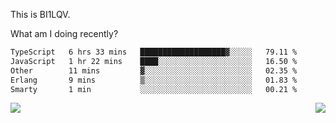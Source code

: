 This is BI1LQV.

What am I doing recently?

<!--START_SECTION:waka-->

```txt
TypeScript   6 hrs 33 mins   ███████████████████▓░░░░░   79.11 %
JavaScript   1 hr 22 mins    ████░░░░░░░░░░░░░░░░░░░░░   16.50 %
Other        11 mins         ▓░░░░░░░░░░░░░░░░░░░░░░░░   02.35 %
Erlang       9 mins          ▒░░░░░░░░░░░░░░░░░░░░░░░░   01.83 %
Smarty       1 min           ░░░░░░░░░░░░░░░░░░░░░░░░░   00.21 %
```

<!--END_SECTION:waka-->
<img align="right" src="https://github-readme-stats.vercel.app/api?username=bi1lqv&show_icons=true&count_private=true">

<img src="https://metrics.lecoq.io/bi1lqv?template=classic&base.activity=0&base.community=0&base.repositories=0&base.metadata=0&isocalendar=1&base=header%2C%20activity%2C%20community%2C%20repositories%2C%20metadata&base.indepth=false&base.hireable=false&isocalendar=false&isocalendar.duration=full-year&config.timezone=Asia%2FShanghai">
